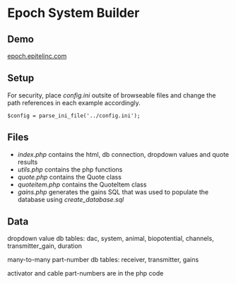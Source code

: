 # Epoch System Builder

## Demo ##

[epoch.epitelinc.com](http://epoch.epitelinc.com/)

## Setup ##

For security, place *config.ini* outsite of browseable files and change the path references in each example accordingly.
```
$config = parse_ini_file('../config.ini');
```

## Files ##

* *index.php* contains the html, db connection, dropdown values and quote results
* *utils.php* contains the php functions
* *quote.php* contains the Quote class
* *quoteitem.php* contains the QuoteItem class
* *gains.php* generates the gains SQL that was used to populate the database using *create_database.sql*

## Data ##

dropdown value db tables: dac, system, animal, biopotential, channels, transmitter_gain, duration

many-to-many part-number db tables: receiver, transmitter, gains

activator and cable part-numbers are in the php code
